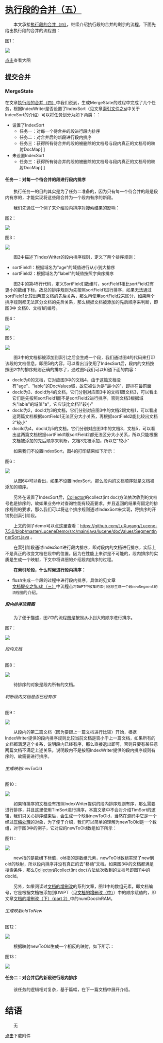 # [执行段的合并（五）](https://www.amazingkoala.com.cn/Lucene/Index/)

&emsp;&emsp;本文承接[执行段的合并（四）](https://www.amazingkoala.com.cn/Lucene/Index/2019/1030/104.html)，继续介绍执行段的合并的剩余的流程，下面先给出执行段的合并的流程图：

图1：

<img src="http://www.amazingkoala.com.cn/uploads/lucene/index/执行段的合并/执行段的合并（五）/1.png">

[点击](http://www.amazingkoala.com.cn/uploads/lucene/index/执行段的合并/执行段的合并（五）/merge.html)查看大图

## 提交合并

### MergeState

在文章[执行段的合并（四）](https://www.amazingkoala.com.cn/Lucene/Index/2019/1030/104.html)中我们说到，生成MergeState的过程中完成了几个任务，根据IndexWriter是否设置了IndexSort（见文章[索引文件之si](https://www.amazingkoala.com.cn/Lucene/suoyinwenjian/2019/0605/63.html)中关于IndexSort的介绍）可以将任务划分为如下两类：：

- 设置了IndexSort
  - 任务一：对每一个待合并的段进行段内排序
  - 任务二：对合并后的新段进行段内排序
  - 任务三：获得所有待合并的段的被删除的文档号与段内真正的文档号的映射DocMap[ ]
- 未设置IndexSort
  - 任务三：获得所有待合并的段的被删除的文档号与段内真正的文档号的映射DocMap[ ]

#### 任务一：对每一个待合并的段进行段内排序

&emsp;&emsp;执行任务一的目的其实是为了任务二准备的，因为只有每一个待合并的段是段内有序的，才能实现将这些段合并为一个段内有序的新段。

&emsp;&emsp;我们先通过一个例子来介绍段内排序对搜索结果的影响：

图2：

<img src="http://www.amazingkoala.com.cn/uploads/lucene/index/执行段的合并/执行段的合并（五）/2.png">

图3：

<img src="http://www.amazingkoala.com.cn/uploads/lucene/index/执行段的合并/执行段的合并（五）/3.png">

&emsp;&emsp;图2中描述了IndexWriter的段内排序规则，定义了两个排序规则：

- sortField1：根据域名为"age"的域值进行从小到大排序
- sortField2：根据域名为"label"的域值按照字典序排序

&emsp;&emsp;图2中的第45行代码，定义SortField[]数组时，sortField1相比sortField2有更小的数组下标，故总的排序规则为先按照sortField1进行排序，如果无法通过sortField1比较出两篇文档的先后关系，那么再使用sortField2来区分，如果两个排序规则都无法区分文档的先后关系，那么根据文档被添加的先后顺序来判断，即图3中 文档0、文档1的编号。

图4：

<img src="http://www.amazingkoala.com.cn/uploads/lucene/index/执行段的合并/执行段的合并（五）/4.png">

图5：

<img src="http://www.amazingkoala.com.cn/uploads/lucene/index/执行段的合并/执行段的合并（五）/5.png">

&emsp;&emsp;图3中的文档都被添加到索引之后会生成一个段，我们通过图4的代码来打印该段的文档信息，即图5的内容，可以看出当使用了IndexSort后，段内的文档按照图2中的排序规则正确的排序了，通过图5我们可以知道下面的内容：

- docId为0的文档，它对应图3中的文档4，由于这篇文档没有"age"、"lable"的DocValues域，故它被认为是"最小的"，即排在最前面
- docId为3、docId为4的文档，它们分别对应图3中的文档1跟文档3，可以看出它们是先按照sortField1而不是sortField2进行排序，否则文档3根据域名"lable"的域值"a"，它应该比文档1"较小"
- docId为2，docId为3的文档，它们分别对应图3中的文档2跟文档1，可以看出这两篇文档根据sortField1无法区分大小关系，再根据sortField2能比较出文档2"较小"
- dociId为4，docId为5的文档，它们分别对应图3中的文档3，文档5，可以看出这两篇文档根据sortField1跟sortField2都无法区分大小关系，所以只能根据文档被添加的先后顺序来判断，文档3先被添加，所以它"较小"

&emsp;&emsp;如果我们不设置IndexSort，图4的打印结果如下所示：

图6：

<img src="http://www.amazingkoala.com.cn/uploads/lucene/index/执行段的合并/执行段的合并（五）/6.png">

&emsp;&emsp;从图6中可以看出，如果不设置IndexSort，那么段内的文档顺序就是文档被添加的顺序。

&emsp;&emsp;另外在设置了IndexSort后，[Collector](https://www.amazingkoala.com.cn/Lucene/Search/2019/0812/82.html)的collect(int doc)方法依次收到的文档号也是排序的，故如果业务中对查询性能有较高要求，并且返回的结果有固定的排序规则的要求，那么我们可以将这个排序规则通过IndexSort来实现，将排序的开销扔到索引阶段。

&emsp;&emsp;上文的例子demo可以点这里查看：https://github.com/LuXugang/Lucene-7.5.0/blob/master/LuceneDemo/src/main/java/lucene/docValues/SegmentInnerSort.java 。

&emsp;&emsp;在索引阶段通过IndexSort进行段内排序，即对段内的文档进行排序，实际上不是真正的改变文档在段中的位置，因为在性能上来讲是不可能的，段内排序的实质是生成一个映射，下文中将详细的介绍段内排序的过程。

&emsp;&emsp;**在索引阶段，什么时候进行段内排序：**

- flush生成一个段的过程中进行段内排序，具体的见文章[文档提交之flush（三）](https://www.amazingkoala.com.cn/Lucene/Index/2019/0725/76.html)中流程点`将DWPT中收集的索引信息生成一个段newSegment的流程图`的介绍。

##### 段内排序流程图

&emsp;&emsp;为了便于描述，图7中的流程图是按照从小到大的顺序进行排序。

图7：

<img src="http://www.amazingkoala.com.cn/uploads/lucene/index/执行段的合并/执行段的合并（五）/7.png">

###### 段内文档

图8：

<img src="http://www.amazingkoala.com.cn/uploads/lucene/index/执行段的合并/执行段的合并（五）/8.png">

&emsp;&emsp;待排序的对象是段内所有的文档。

###### 判断段内文档是否已经有序

图9：

<img src="http://www.amazingkoala.com.cn/uploads/lucene/index/执行段的合并/执行段的合并（五）/9.png">

&emsp;&emsp;从段内的第二篇文档（因为要跟上一篇文档进行比较）开始，根据IndexWriter提供的段内排序规则比较当前文档是否小于上一篇文档，如果所有的文档都满足这个关系，说明段内已经有序，那么直接退出即可，否则只要有某任意两篇文档不满足上述关系，说明段内不是按照IndexWriter提供的段内排序规则有序的，故需要进行排序。

###### 生成映射newToOld

图10：

<img src="http://www.amazingkoala.com.cn/uploads/lucene/index/执行段的合并/执行段的合并（五）/10.png">

&emsp;&emsp;如果待排序的文档没有按照IndexWriter提供的段内排序规则有序，那么需要进行排序，并且这里使用TimSort进行排序，本篇文章中不会对介绍TimSort的逻辑，我们只关心排序结束后，会生成一个映射newToOld，当然在源码中它是一个经过[压缩处理](https://www.amazingkoala.com.cn/Lucene/yasuocunchu/2019/0213/31.html)的对象，为了便于介绍，我们可以简单的理解为newToOld是一个数组，对于图3中的例子，它对应的newToOld数组如下所示：

图11：

<img src="http://www.amazingkoala.com.cn/uploads/lucene/index/执行段的合并/执行段的合并（五）/11.png">

&emsp;&emsp;new指的是数组下标值，old指的是数组元素，newToOld数组实现了new到old的映射，所以段内排序并没有真正的去"移动"文档。如果图3中的文档都满足搜索条件，那么[Collector](https://www.amazingkoala.com.cn/Lucene/Search/2019/0812/82.html)的collect(int doc)方法依次收到的文档号即图11中的docId。

&emsp;&emsp;另外，如果阅读过[文档的增删改](https://www.amazingkoala.com.cn/Lucene/Index/2019/0626/68.html)的系列文章，图11中的数组元素，即文档编号，它是根据文档被添加到DWPT（见[文档的增删改（中）](https://www.amazingkoala.com.cn/Lucene/Index/2019/0628/69.html)）中的顺序赋值的，即文章[文档的增删改（下）（part 2）](https://www.amazingkoala.com.cn/Lucene/Index/2019/0704/71.html)中的numDocsInRAM。

###### 生成映射oldToNew

图12：

<img src="http://www.amazingkoala.com.cn/uploads/lucene/index/执行段的合并/执行段的合并（五）/12.png">

&emsp;&emsp;根据映射newToOld生成一个相反的映射，如下所示：

图13：

<img src="http://www.amazingkoala.com.cn/uploads/lucene/index/执行段的合并/执行段的合并（五）/13.png">

#### 任务二：对合并后的新段进行段内排序

&emsp;&emsp;该任务的逻辑相对复杂，基于篇幅，在下一篇文档中展开介绍。

# 结语

&emsp;&emsp;无

[点击](http://www.amazingkoala.com.cn/attachment/Lucene/Index/执行段的合并/执行段的合并（五）/执行段的合并（五）.zip)下载附件






